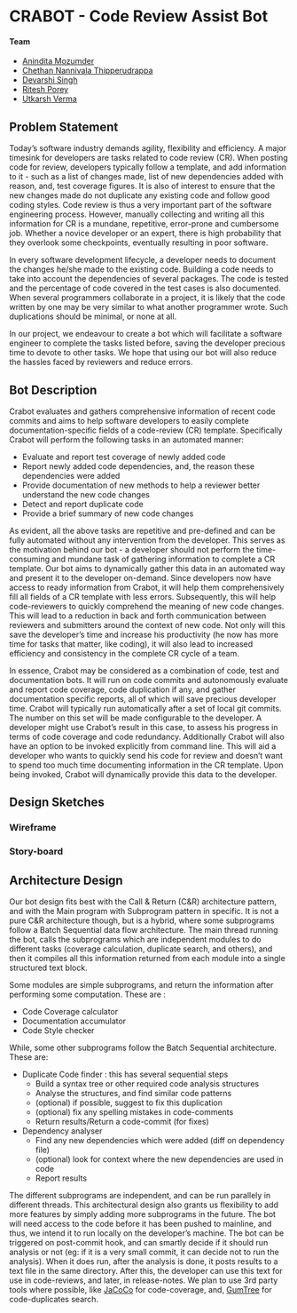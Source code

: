 # CRABOT - Code Review Assist Bot

#### Team
+ [Anindita Mozumder](amozumd@ncsu.edu)
+ [Chethan Nannivala Thipperudrappa](cnanniv@ncsu.edu)
+ [Devarshi Singh](dsingh4@ncsu.edu)
+ [Ritesh Porey](rrporey@ncsu.edu)
+ [Utkarsh Verma](uverma@ncsu.edu)

## Problem Statement
Today’s software industry demands agility, flexibility and efficiency. A major timesink for developers are tasks related to code review (CR). When posting code for review, developers typically follow a template, and add information to it - such as a list of changes made, list of new dependencies added with reason, and, test coverage figures. It is also of interest to ensure that the new changes made do not duplicate any existing code and follow good coding styles. Code review is thus a very important part of the software engineering process. However, manually collecting and writing all this information for  CR is a mundane, repetitive, error-prone and cumbersome job. Whether a novice developer or an expert, there is high probability that they overlook some checkpoints, eventually resulting in poor software. 


In every software development lifecycle, a developer needs to document the changes he/she made to the existing code. Building a code needs to take into account the dependencies of several packages. The code is tested and the percentage of code covered in the test cases is also documented. When several programmers collaborate in a project, it is likely that the code written by one may be very similar to what another programmer wrote. Such duplications should be minimal, or none at all. 


In our project, we endeavour to create a bot which will facilitate a software engineer to complete the tasks listed before, saving the developer precious time to devote to other tasks. We hope that using our bot will also reduce the hassles faced by reviewers and reduce errors.

## Bot Description
Crabot evaluates and gathers comprehensive information of recent code commits and aims to help software developers to easily complete documentation-specific fields of a code-review (CR) template. Specifically Crabot will perform the following tasks in an automated manner:

+ Evaluate and report test coverage of newly added code
+ Report newly added code dependencies, and, the reason these dependencies were added
+ Provide documentation of new methods to help a reviewer better understand the new code changes
+ Detect and report duplicate code
+ Provide a brief summary of new code changes

As evident, all the above tasks are repetitive and pre-defined and can be fully automated without any intervention from the developer. This serves as the motivation behind our bot - a developer should not perform the time-consuming and mundane task of gathering information to complete a CR template. Our bot aims to dynamically gather this data in an automated way and present it to the developer on-demand. Since developers now have access to ready information from Crabot, it will help them comprehensively fill all fields of a CR template with less errors. Subsequently, this will help code-reviewers to quickly comprehend the meaning of new code changes. This will lead to a reduction in back and forth communication between reviewers and submitters around the context of new code. Not only will this save the developer’s time and increase his productivity (he now has more time for tasks that matter, like coding), it will also lead to increased efficiency and consistency in the complete CR cycle of a team.


In essence, Crabot may be considered as a combination of code, test and documentation bots. It will run on code commits and autonomously evaluate and report code coverage, code duplication if any, and gather documentation specific reports, all of which will save precious developer time. Crabot will typically run automatically after a set of local git commits. The number on this set will be made configurable to the developer. A developer might use Crabot’s result in this case, to assess his progress in terms of code coverage and code redundancy. Additionally Crabot will also have an option to be invoked explicitly from command line.  This will aid a developer who wants to quickly send his code for review and doesn’t want to spend too much time documenting information in the CR template. Upon being invoked, Crabot will dynamically provide this data to the developer.


## Design Sketches
### Wireframe



### Story-board



## Architecture Design
Our bot design fits best with the Call & Return (C&R) architecture pattern, and with the Main program with Subprogram pattern in specific. It is not a pure C&R architecture though, but is a hybrid, where some subprograms follow a Batch Sequential data flow architecture. The main thread running the bot, calls the subprograms which are independent modules to do different tasks (coverage calculation, duplicate search, and others), and then it compiles all this information returned from each module into a single structured text block.  


Some modules are simple subprograms, and return the information after performing some computation. These are :

+ Code Coverage calculator
+ Documentation accumulator
+ Code Style checker

While, some other subprograms follow the Batch Sequential architecture. These are:

+ Duplicate Code finder : this has several sequential steps
	+ Build a syntax tree or other required code analysis structures
	+ Analyse the structures, and find similar code patterns
	+ (optional) if possible, suggest to fix this duplication
	+ (optional) fix any spelling mistakes in code-comments
	+ Return results/Return a code-commit (for fixes)
+ Dependency analyser
	+ Find any new dependencies which were added (diff on dependency file)
	+ (optional) look for context where the new dependencies are used in code
	+ Report results

The different subprograms are independent, and can be run parallely in different threads. This architectural design also grants us flexibility to add more features by simply adding more subprograms in the future.
The bot will need access to the code before it has been pushed to mainline, and thus, we intend it to run locally on the developer’s machine. The bot can be triggered on post-commit hook, and can smartly decide if it should run analysis or not (eg: if it is a very small commit, it can decide not to run the analysis). When it does run, after the analysis is done, it posts results to a text file in the same directory. After this, the developer can use this text for use in code-reviews, and later, in release-notes. 
 We plan to use 3rd party tools where possible, like [JaCoCo][link_jacoco] for code-coverage,  and, [GumTree][link_gumtree] for code-duplicates search.





[link_gumtree]:https://github.com/GumTreeDiff/gumtree
[link_jacoco]:http://www.eclemma.org/index.html